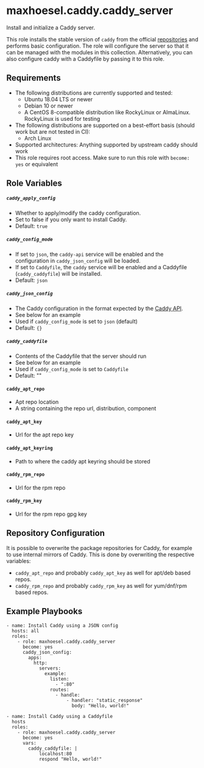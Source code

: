 # maxhoesel.caddy.caddy_server

Install and initialize a Caddy server.

This role installs the stable version of `caddy` from the official [repositories](https://caddyserver.com/docs/install) and performs basic configuration.
The role will configure the server so that it can be managed with the modules in this collection.
Alternatively, you can also configure caddy with a Caddyfile by passing it to this role.

## Requirements

- The following distributions are currently supported and tested:
  - Ubuntu 18.04 LTS or newer
  - Debian 10 or newer
  - A CentOS 8-compatible distribution like RockyLinux or AlmaLinux. RockyLinux is used for testing
- The following distributions are supported on a best-effort basis (should work but are not tested in CI):
  - Arch Linux
- Supported architectures: Anything supported by upstream caddy should work
- This role requires root access. Make sure to run this role with `become: yes` or equivalent

## Role Variables

##### `caddy_apply_config`
- Whether to apply/modify the caddy configuration.
- Set to false if you only want to install Caddy.
- Default: `true`

##### `caddy_config_mode`
- If set to `json`, the `caddy-api` service will be enabled and the configuration in `caddy_json_config` will be loaded.
- If set to `Caddyfile`, the `caddy` service will be enabled and a Caddyfile (`caddy_caddyfile`) will be installed.
- Default: `json`

##### `caddy_json_config`
- The Caddy configuration in the format expected by the [Caddy API](https://caddyserver.com/docs/json/).
- See below for an example
- Used if `caddy_config_mode` is set to `json` (default)
- Default: `{}`

##### `caddy_caddyfile`
- Contents of the Caddyfile that the server should run
- See below for an example
- Used if `caddy_config_mode` is set to `Caddyfile`
- Default: ""

#### `caddy_apt_repo`
- Apt repo location
- A string containing the repo url, distribution, component

#### `caddy_apt_key`
- Url for the apt repo key

#### `caddy_apt_keyring`
- Path to where the caddy apt keyring should be stored

#### `caddy_rpm_repo`
- Url for the rpm repo

#### `caddy_rpm_key`
- Url for the rpm repo gpg key

## Repository Configuration

It is possible to overwrite the package repositories for Caddy, for example to use internal mirrors of Caddy.
This is done by overwriting the respective variables:
- `caddy_apt_repo` and probably `caddy_apt_key` as well for apt/deb based repos.
- `caddy_rpm_repo` and probably `caddy_rpm_key` as well for yum/dnf/rpm based repos.

## Example Playbooks

```
- name: Install Caddy using a JSON config
  hosts: all
  roles:
    - role: maxhoesel.caddy.caddy_server
      become: yes
      caddy_json_config:
        apps:
          http:
            servers:
              example:
                listen:
                  - ":80"
                routes:
                  - handle:
                      - handler: "static_response"
                        body: "Hello, world!"

- name: Install Caddy using a Caddyfile
  hosts
  roles:
    - role: maxhoesel.caddy.caddy_server
      become: yes
      vars:
        caddy_caddyfile: |
            localhost:80
            respond "Hello, world!"

```
